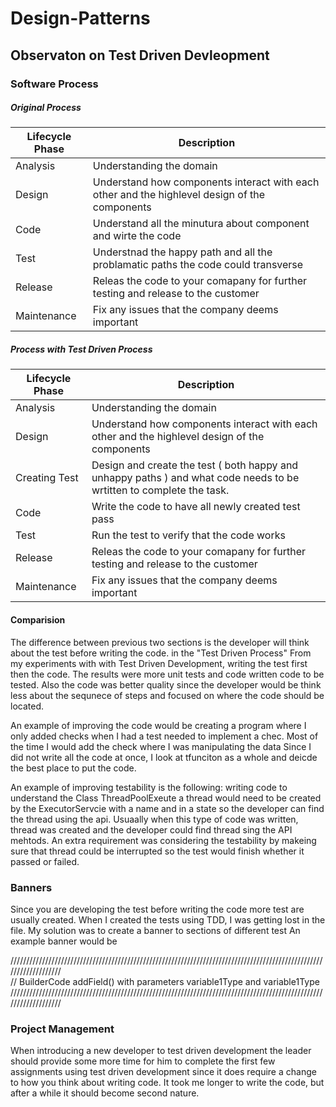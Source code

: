# Design-Patterns

## Observaton on Test Driven Devleopment

### Software Process 

##### Original Process
 
Lifecycle Phase  | Description |
-----------------| ------------
Analysis         | Understanding the domain
Design           | Understand how components interact with each other and the highlevel design of the components
Code             | Understand all the minutura about component and wirte the code
Test             | Understnad the happy path and all the problamatic paths the code could transverse
Release          | Releas the code to your comapany for further testing and release to the customer
Maintenance      | Fix any issues that the company deems important

##### Process with Test Driven Process

Lifecycle Phase  | Description |
-----------------| ------------
Analysis         | Understanding the domain
Design           | Understand how components interact with each other and the highlevel design of the components
Creating Test    | Design and create the test ( both happy and unhappy paths ) and what code needs to be wrtitten to complete the task.
Code             | Write the code to have all newly created test pass
Test             | Run the test to verify that the code works
Release          | Releas the code to your comapany for further testing and release to the customer
Maintenance      | Fix any issues that the company deems important

#### Comparision
The difference between previous two sections is the developer will think about the test before writing the code. in the "Test Driven Process"  From my experiments with
with Test Driven Development, writing the test first then the code.  The results were more unit tests and code written code to be tested.  Also the code was better 
quality since the developer would be think less about the sequnece of steps and focused on where the code should be located.

An example of improving the code would be creating a program where I only added checks when I had a test needed to implement a chec.  Most of the time I would 
add the check where I was manipulating the data  Since I did not write all the code at once, I look at tfunciton as a whole and deicde the best place to put 
the code.

An example of improving testability is the following: writing code to understand the Class ThreadPoolExeute a thread would need to be created by the 
ExecutorServcie with a name and in a state so the developer can find the thread using the api.  Usuaally when this type of code was written, thread was
created and the developer could find thread sing the API mehtods.  An extra requirement was considering the testability by makeing sure that thread
could be interrupted so the test would finish whether it passed or failed.

### Banners

Since you are developing the test before writing the code more test are usually created.  When I created the tests using TDD, I was getting lost in the file.  My
solution was to create a banner to sections of different test  An example banner would be 

///////////////////////////////////////////////////////////////////////////////////////////////////////////////////<br/>
// BuilderCode addField() with parameters variable1Type and variable1Type<br/>
///////////////////////////////////////////////////////////////////////////////////////////////////////////////////</br>

### Project Management
When introducing a new developer to test driven development the leader should provide some more time for him to complete the first few assignments using test driven
development since it does require a change to how you think about writing code.  It took me longer to write the code, but after a while it should become second
nature.

